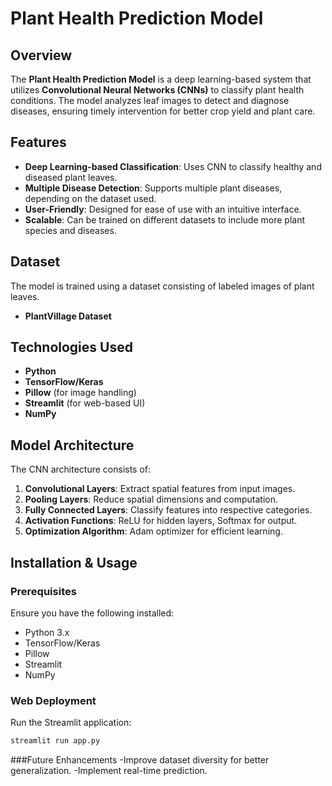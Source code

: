 # Plant Health Prediction Model

## Overview
The **Plant Health Prediction Model** is a deep learning-based system that utilizes **Convolutional Neural Networks (CNNs)** to classify plant health conditions. The model analyzes leaf images to detect and diagnose diseases, ensuring timely intervention for better crop yield and plant care.

## Features
- **Deep Learning-based Classification**: Uses CNN to classify healthy and diseased plant leaves.
- **Multiple Disease Detection**: Supports multiple plant diseases, depending on the dataset used.
- **User-Friendly**: Designed for ease of use with an intuitive interface.
- **Scalable**: Can be trained on different datasets to include more plant species and diseases.

## Dataset
The model is trained using a dataset consisting of labeled images of plant leaves.
- **PlantVillage Dataset**

## Technologies Used
- **Python**
- **TensorFlow/Keras**
- **Pillow** (for image handling)
- **Streamlit** (for web-based UI)
- **NumPy**

## Model Architecture
The CNN architecture consists of:
1. **Convolutional Layers**: Extract spatial features from input images.
2. **Pooling Layers**: Reduce spatial dimensions and computation.
3. **Fully Connected Layers**: Classify features into respective categories.
4. **Activation Functions**: ReLU for hidden layers, Softmax for output.
5. **Optimization Algorithm**: Adam optimizer for efficient learning.

## Installation & Usage
### Prerequisites
Ensure you have the following installed:
- Python 3.x
- TensorFlow/Keras
- Pillow
- Streamlit
- NumPy

### Web Deployment
Run the Streamlit application:
```sh
streamlit run app.py
```
###Future Enhancements
-Improve dataset diversity for better generalization.
-Implement real-time prediction.






